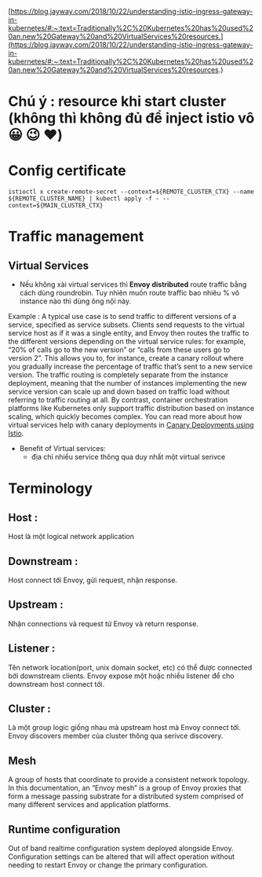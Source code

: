 [https://blog.jayway.com/2018/10/22/understanding-istio-ingress-gateway-in-kubernetes/#:~:text=Traditionally%2C%20Kubernetes%20has%20used%20an,new%20Gateway%20and%20VirtualServices%20resources.](https://blog.jayway.com/2018/10/22/understanding-istio-ingress-gateway-in-kubernetes/#:~:text=Traditionally%2C%20Kubernetes%20has%20used%20an,new%20Gateway%20and%20VirtualServices%20resources.)
# Chú ý : resource khi start cluster (không thì không đủ để inject istio vô :grinning: :wink: :heart:)
# Config certificate

```
istioctl x create-remote-secret --context=${REMOTE_CLUSTER_CTX} --name ${REMOTE_CLUSTER_NAME} | kubectl apply -f - --context=${MAIN_CLUSTER_CTX}
```
# Traffic management
## Virtual Services
- Nếu không xài virtual services thì **Envoy distributed** route traffic bằng cách dùng roundrobin. Tuy nhiên muốn route traffic bao nhiêu % vô instance nào thì dùng ông nội này.

Example :
A typical use case is to send traffic to different versions of a service, specified as service subsets. Clients send requests to the virtual service host as if it was a single entity, and Envoy then routes the traffic to the different versions depending on the virtual service rules: for example, “20% of calls go to the new version” or “calls from these users go to version 2”. This allows you to, for instance, create a canary rollout where you gradually increase the percentage of traffic that’s sent to a new service version. The traffic routing is completely separate from the instance deployment, meaning that the number of instances implementing the new service version can scale up and down based on traffic load without referring to traffic routing at all. By contrast, container orchestration platforms like Kubernetes only support traffic distribution based on instance scaling, which quickly becomes complex. You can read more about how virtual services help with canary deployments in [Canary Deployments using Istio](https://istio.io/latest/blog/2017/0.1-canary/).

- Benefit of Virtual services:
	-  địa chỉ nhiều service thông qua duy nhất một virtual serivce

# Terminology
## Host :
Host là một logical network application
## Downstream :
Host connect tới Envoy, gửi request, nhận response.
## Upstream :
Nhận connections và request từ Envoy và return response.
## Listener :
Tên network location(port, unix domain socket, etc) có thể được connected bởi downstream clients. Envoy expose một hoặc nhiều listener để cho downstream host connect tới.
## Cluster :
Là một group logic giống nhau mà upstream host mà Envoy connect tới. Envoy discovers member của cluster thông qua serivce discovery.

## Mesh
 A group of hosts that coordinate to provide a consistent network topology. In this documentation, an “Envoy mesh” is a group of Envoy proxies that form a message passing substrate for a distributed system comprised of many different services and application platforms.
## Runtime configuration
 Out of band realtime configuration system deployed alongside Envoy. Configuration settings can be altered that will affect operation without needing to restart Envoy or change the primary configuration.

<!--stackedit_data:
eyJoaXN0b3J5IjpbODA4NjIyNTI1LDg5NTgwMDkwMywxNTg3Nz
M4NTg4LDM0NDIyODczMiwyMDAwNTcwNDYxLDExOTE0NDA1MSw2
OTk0NzA1NzQsLTE4NjIyMzA5ODRdfQ==
-->